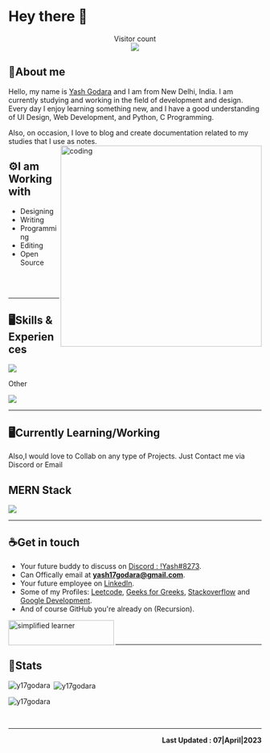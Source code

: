# Hey there :wave:

<p align="center"> 
  Visitor count<br>
  <img src="https://profile-counter.glitch.me/y17godara/count.svg" />
</p>


## 🔖About me
Hello, my name is [Yash Godara](https://github.com/y17godara) and I am from New Delhi, India. I am currently studying and working in the field of development and design. Every day I enjoy learning something new, and I have a good understanding of UI Design, Web Development, and Python, C Programming. 

Also, on occasion, I love to blog and create documentation related to my studies that I use as notes.
<img align="right" alt="coding" width="400" src="image.gif">


## ⚙️I am Working with
- Designing
- Writing
- Programming
- Editing
- Open Source

<br><br><hr>

## 🖥️Skills & Experiences
<p align="left">
  <a href="https://skillicons.dev">
    <img src="https://skillicons.dev/icons?i=python,c,html,css,js,java,figma,git,github,vscode,powershell,stackoverflow" />
  </a>
  <p>Other</p>
    <a href="https://skillicons.dev">
    <img src="https://skillicons.dev/icons?i=mysql,blender," />
  </a>
</p>

<hr>

## 🖥️Currently Learning/Working
<p>Also,I would love to Collab on any type of Projects. Just Contact me via Discord or Email </p>
<p align="left">
  <h2>MERN Stack</h2>
  <a href="https://skillicons.dev">
    <img src="https://skillicons.dev/icons?i=mongodb,express,react,nodejs,ts" />
  </a>

<hr>

## ☕Get in touch
- Your future buddy to discuss on [Discord : !Yash#8273](https://discord.com/).
- Can Offically email at **yash17godara@gmail.com**.
- Your future employee on [LinkedIn](https://www.linkedin.com/in/yash-godara-a91442246/).
- Some of my Profiles: [Leetcode](https://leetcode.com/y17godara/), [Geeks for Greeks](https://auth.geeksforgeeks.org/user/yashgodara), [Stackoverflow](https://stackoverflow.com/users/17114824/yashgodara) and [Google Development](https://g.dev/YashGodara).
- And of course GitHub you're already on (Recursion).
<p><a href="https://www.buymeacoffee.com/yashgodaa"> <img align="left" src="https://cdn.buymeacoffee.com/buttons/v2/default-yellow.png" height="50" width="210" alt="simplified learner" /></a></p>

<br><br><hr>

## 🔎Stats
<p><img align="left" src="https://github-readme-stats.vercel.app/api/top-langs?username=y17godara&show_icons=true&locale=en&layout=compact&theme=tokyonight" alt="y17godara" /></p>
<p>&nbsp;<img align="center" src="https://github-readme-stats.vercel.app/api?username=y17godara&show_icons=true&locale=en&theme=tokyonight" alt="y17godara" /></p>
<p><img align="center" src="https://github-readme-streak-stats.herokuapp.com/?user=y17godara&&theme=tokyonight" alt="y17godara" /></p>

<br><hr>

<p align="right"><b>Last Updated : 07|April|2023</b></p>
